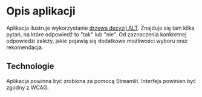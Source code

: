 # Opis aplikacji

Aplikacja ilustruje wykorzystanie [drzewa decyzji ALT](https://www.w3.org/WAI/tutorials/images/decision-tree/#main). Znajduje się tam kilka pytań, na które odpowiedź to "tak" lub "nie". Od zaznaczenia konkretnej odpowiedzi zależy, jakie pojawią się dodatkowe możliwości wyboru oraz rekomendacja.

## Technologie

Aplikacja powinna być zrobiona za pomocą Streamlit. Interfejs powinien być zgodny z WCAG.
